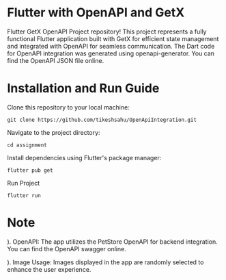 # Flutter with OpenAPI and GetX

Flutter GetX OpenAPI Project repository! This project represents a fully functional Flutter application built with GetX for efficient state management and integrated with OpenAPI for seamless communication.
The Dart code for OpenAPI integration was generated using openapi-generator. You can find the OpenAPI JSON file online.

# Installation and Run Guide
Clone this repository to your local machine:
```
git clone https://github.com/tikeshsahu/OpenApiIntegration.git
```
Navigate to the project directory:
```
cd assignment
```
Install dependencies using Flutter's package manager:
```
flutter pub get
```
Run Project
```
flutter run
```

# Note
  ). OpenAPI: The app utilizes the PetStore OpenAPI for backend integration. You can find the OpenAPI swagger online.

  ). Image Usage: Images displayed in the app are randomly selected to enhance the user experience.
